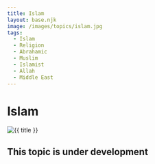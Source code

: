 ```yaml
---
title: Islam
layout: base.njk
image: /images/topics/islam.jpg
tags:
  - Islam
  - Religion
  - Abrahamic
  - Muslim
  - Islamist
  - Allah
  - Middle East
---
```


# Islam

<img src="{{ image }}" alt="{{ title }}" class="topic-page-image">

## This topic is under development
